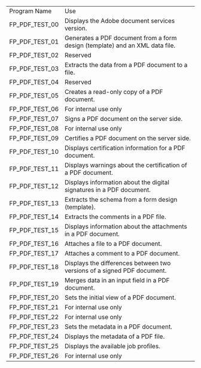 

<table>
    <tr>
        <td>Program Name</td>
        <td>Use</td>
    </tr>
    <tr>
        <td>FP_PDF_TEST_00</td>
        <td>Displays the Adobe document services version.</td>
    </tr>
    <tr>
        <td>FP_PDF_TEST_01</td>
        <td>Generates a PDF document from a form design (template) and an XML data file.</td>
    </tr>
    <tr>
        <td>FP_PDF_TEST_02</td>
        <td>Reserved</td>
    </tr>
    <tr>
        <td>FP_PDF_TEST_03</td>
        <td>Extracts the data from a PDF document to a file.</td>
    </tr>
    <tr>
        <td>FP_PDF_TEST_04</td>
        <td>Reserved</td>
    </tr>
    <tr>
        <td>FP_PDF_TEST_05</td>
        <td>Creates a read-only copy of a PDF document.</td>
    </tr>
    <tr>
        <td>FP_PDF_TEST_06</td>
        <td>For internal use only</td>
    </tr>
    <tr>
        <td>FP_PDF_TEST_07</td>
        <td>Signs a PDF document on the server side.</td>
    </tr>
    <tr>
        <td>FP_PDF_TEST_08</td>
        <td>For internal use only</td>
    </tr>
    <tr>
        <td>FP_PDF_TEST_09</td>
        <td>Certifies a PDF document on the server side.</td>
    </tr>
    <tr>
        <td>FP_PDF_TEST_10</td>
        <td>Displays certification information for a PDF document.</td>
    </tr>
    <tr>
        <td>FP_PDF_TEST_11</td>
        <td>Displays warnings about the certification of a PDF document.</td>
    </tr>
    <tr>
        <td>FP_PDF_TEST_12</td>
        <td>Displays information about the digital signatures in a PDF document.</td>
    </tr>
    <tr>
        <td>FP_PDF_TEST_13</td>
        <td>Extracts the schema from a form design (template).</td>
    </tr>
    <tr>
        <td>FP_PDF_TEST_14</td>
        <td>Extracts the comments in a PDF file.</td>
    </tr>
    <tr>
        <td>FP_PDF_TEST_15</td>
        <td>Displays information about the attachments in a PDF document.</td>
    </tr>
    <tr>
        <td>FP_PDF_TEST_16</td>
        <td>Attaches a file to a PDF document.</td>
    </tr>
    <tr>
        <td>FP_PDF_TEST_17</td>
        <td>Attaches a comment to a PDF document.</td>
    </tr>
    <tr>
        <td>FP_PDF_TEST_18</td>
        <td>Displays the differences between two versions of a signed PDF document.</td>
    </tr>
    <tr>
        <td>FP_PDF_TEST_19</td>
        <td>Merges data in an input field in a PDF document.</td>
    </tr>
    <tr>
        <td>FP_PDF_TEST_20</td>
        <td>Sets the initial view of a PDF document.</td>
    </tr>
    <tr>
        <td>FP_PDF_TEST_21</td>
        <td>For internal use only</td>
    </tr>
    <tr>
        <td>FP_PDF_TEST_22</td>
        <td>For internal use only</td>
    </tr>
    <tr>
        <td>FP_PDF_TEST_23</td>
        <td>Sets the metadata in a PDF document.</td>
    </tr>
    <tr>
        <td>FP_PDF_TEST_24</td>
        <td>Displays the metadata of a PDF file.</td>
    </tr>
    <tr>
        <td>FP_PDF_TEST_25</td>
        <td>Displays the available job profiles.</td>
    </tr>
    <tr>
        <td>FP_PDF_TEST_26</td>
        <td>For internal use only</td>
    </tr>
</table>
